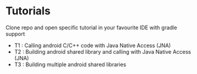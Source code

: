 # Tutorials #

Clone repo and open specific tutorial in your favourite IDE with gradle support

* T1 : Calling android C/C++ code with Java Native Access (JNA)
* T2 : Building android shared library and calling with Java Native Access (JNA)
* T3 : Building multiple android shared libraries